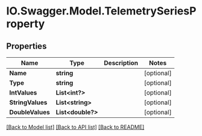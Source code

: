 # IO.Swagger.Model.TelemetrySeriesProperty
## Properties

Name | Type | Description | Notes
------------ | ------------- | ------------- | -------------
**Name** | **string** |  | [optional] 
**Type** | **string** |  | [optional] 
**IntValues** | **List&lt;int?&gt;** |  | [optional] 
**StringValues** | **List&lt;string&gt;** |  | [optional] 
**DoubleValues** | **List&lt;double?&gt;** |  | [optional] 

[[Back to Model list]](../README.md#documentation-for-models) [[Back to API list]](../README.md#documentation-for-api-endpoints) [[Back to README]](../README.md)

